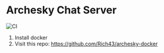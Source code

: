 Archesky Chat Server
=======================

![CI](https://github.com/Rich43/archesky-chat-server/workflows/CI/badge.svg)

1. Install docker
2. Visit this repo: https://github.com/Rich43/archesky-docker
 
